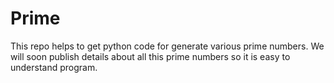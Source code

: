 # Prime
This repo helps to get python code for generate various prime numbers. We will soon publish details about all this prime numbers so it is easy to understand program.
